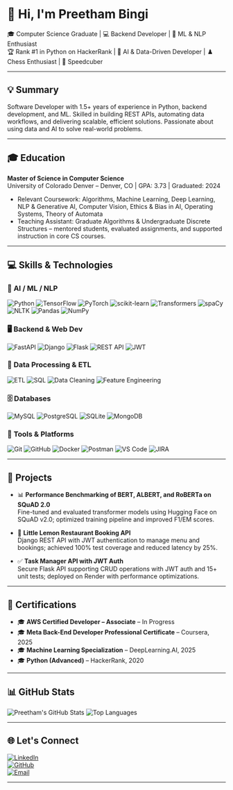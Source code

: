 # 👋 Hi, I'm Preetham Bingi

🎓 Computer Science Graduate | 💻 Backend Developer | 🤖 ML & NLP Enthusiast  
🏆 Rank #1 in Python on HackerRank | 🧠 AI & Data-Driven Developer | ♟️ Chess Enthusiast | 🧩 Speedcuber

---

## 💡 Summary

Software Developer with 1.5+ years of experience in Python, backend development, and ML. Skilled in building REST APIs, automating data workflows, and delivering scalable, efficient solutions. Passionate about using data and AI to solve real-world problems.

---

## 🎓 Education

**Master of Science in Computer Science**  
University of Colorado Denver – Denver, CO | GPA: 3.73 | Graduated: 2024

- Relevant Coursework: Algorithms, Machine Learning, Deep Learning, NLP & Generative AI, Computer Vision, Ethics & Bias in AI, Operating Systems, Theory of Automata
- Teaching Assistant: Graduate Algorithms & Undergraduate Discrete Structures – mentored students, evaluated assignments, and supported instruction in core CS courses.

---

## 💻 Skills & Technologies

### 🧠 **AI / ML / NLP**
![Python](https://img.shields.io/badge/python-3670A0?style=for-the-badge&logo=python&logoColor=ffdd54)
![TensorFlow](https://img.shields.io/badge/TensorFlow-%23FF6F00.svg?style=for-the-badge&logo=TensorFlow&logoColor=white)
![PyTorch](https://img.shields.io/badge/PyTorch-%23EE4C2C.svg?style=for-the-badge&logo=PyTorch&logoColor=white)
![scikit-learn](https://img.shields.io/badge/scikit--learn-%23F7931E.svg?style=for-the-badge&logo=scikit-learn&logoColor=white)
![Transformers](https://img.shields.io/badge/Transformers-%23FFD21F.svg?style=for-the-badge&logo=huggingface&logoColor=black)
![spaCy](https://img.shields.io/badge/spaCy-%230060AA.svg?style=for-the-badge&logo=spaCy&logoColor=white)
![NLTK](https://img.shields.io/badge/NLTK-%23000000.svg?style=for-the-badge&logo=python&logoColor=white)
![Pandas](https://img.shields.io/badge/pandas-%23150458.svg?style=for-the-badge&logo=pandas&logoColor=white)
![NumPy](https://img.shields.io/badge/numpy-%23013243.svg?style=for-the-badge&logo=numpy&logoColor=white)

### 🖥️ **Backend & Web Dev**
![FastAPI](https://img.shields.io/badge/FastAPI-005571?style=for-the-badge&logo=fastapi&logoColor=white)
![Django](https://img.shields.io/badge/django-%23092E20.svg?style=for-the-badge&logo=django&logoColor=white)
![Flask](https://img.shields.io/badge/flask-%23000.svg?style=for-the-badge&logo=flask&logoColor=white)
![REST API](https://img.shields.io/badge/REST%20API-%23000000.svg?style=for-the-badge&logo=fastapi&logoColor=white)
![JWT](https://img.shields.io/badge/JWT-%23000000.svg?style=for-the-badge&logo=jsonwebtokens&logoColor=white)

### 🧪 **Data Processing & ETL**
![ETL](https://img.shields.io/badge/ETL%20Pipelines-%23232F3E.svg?style=for-the-badge)
![SQL](https://img.shields.io/badge/SQL-%23007ACC.svg?style=for-the-badge&logo=sqlite&logoColor=white)
![Data Cleaning](https://img.shields.io/badge/Data%20Cleaning-%2300C853.svg?style=for-the-badge)
![Feature Engineering](https://img.shields.io/badge/Feature%20Engineering-%23FFC107.svg?style=for-the-badge)

### 🗄️ **Databases**
![MySQL](https://img.shields.io/badge/mysql-4479A1.svg?style=for-the-badge&logo=mysql&logoColor=white)
![PostgreSQL](https://img.shields.io/badge/PostgreSQL-%23316192.svg?style=for-the-badge&logo=postgresql&logoColor=white)
![SQLite](https://img.shields.io/badge/sqlite-%2307405e.svg?style=for-the-badge&logo=sqlite&logoColor=white)
![MongoDB](https://img.shields.io/badge/MongoDB-%234ea94b.svg?style=for-the-badge&logo=mongodb&logoColor=white)

### 🔧 **Tools & Platforms**
![Git](https://img.shields.io/badge/git-%23F05033.svg?style=for-the-badge&logo=git&logoColor=white)
![GitHub](https://img.shields.io/badge/github-%23121011.svg?style=for-the-badge&logo=github&logoColor=white)
![Docker](https://img.shields.io/badge/docker-%230db7ed.svg?style=for-the-badge&logo=docker&logoColor=white)
![Postman](https://img.shields.io/badge/Postman-FF6C37?style=for-the-badge&logo=postman&logoColor=white)
![VS Code](https://img.shields.io/badge/VS%20Code-007ACC?style=for-the-badge&logo=visual-studio-code&logoColor=white)
![JIRA](https://img.shields.io/badge/JIRA-%230A0FFF.svg?style=for-the-badge&logo=jira&logoColor=white)

---

## 📂 Projects

- 📊 **Performance Benchmarking of BERT, ALBERT, and RoBERTa on SQuAD 2.0**  
  Fine-tuned and evaluated transformer models using Hugging Face on SQuAD v2.0; optimized training pipeline and improved F1/EM scores.

- 🍋 **Little Lemon Restaurant Booking API**  
  Django REST API with JWT authentication to manage menu and bookings; achieved 100% test coverage and reduced latency by 25%.

- ✅ **Task Manager API with JWT Auth**  
  Secure Flask API supporting CRUD operations with JWT auth and 15+ unit tests; deployed on Render with performance optimizations.

---

## 📜 Certifications

- 🎓 **AWS Certified Developer – Associate** – In Progress  
- 🎓 **Meta Back-End Developer Professional Certificate** – Coursera, 2025  
- 🎓 **Machine Learning Specialization** – DeepLearning.AI, 2025  
- 🎓 **Python (Advanced)** – HackerRank, 2020

---

## 📊 GitHub Stats

![Preetham's GitHub Stats](https://github-readme-stats.vercel.app/api?username=preethambingi&show_icons=true&theme=default)
![Top Languages](https://github-readme-stats.vercel.app/api/top-langs/?username=preethambingi&layout=compact)

---

## 🌐 Let's Connect

[![LinkedIn](https://img.shields.io/badge/LinkedIn-%230077B5.svg?style=for-the-badge&logo=linkedin&logoColor=white)](https://linkedin.com/in/preethambingi)  
[![GitHub](https://img.shields.io/badge/GitHub-%23121011.svg?style=for-the-badge&logo=github&logoColor=white)](https://github.com/preethambingi)  
[![Email](https://img.shields.io/badge/Email-D14836?style=for-the-badge&logo=gmail&logoColor=white)](mailto:preethambingi8@gmail.com)

---
